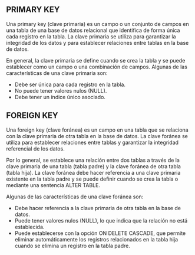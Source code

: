 ## PRIMARY KEY
Una primary key (clave primaria) es un campo o un conjunto de campos en una tabla de una base de datos relacional que identifica de forma única cada registro en la tabla. La clave primaria se utiliza para garantizar la integridad de los datos y para establecer relaciones entre tablas en la base de datos.

En general, la clave primaria se define cuando se crea la tabla y se puede establecer como un campo o una combinación de campos. Algunas de las características de una clave primaria son:

- Debe ser única para cada registro en la tabla.
- No puede tener valores nulos (NULL).
- Debe tener un índice único asociado.

## FOREIGN KEY

Una foreign key (clave foránea) es un campo en una tabla que se relaciona con la clave primaria de otra tabla en la base de datos. La clave foránea se utiliza para establecer relaciones entre tablas y garantizar la integridad referencial de los datos.

Por lo general, se establece una relación entre dos tablas a través de la clave primaria de una tabla (tabla padre) y la clave foránea de otra tabla (tabla hija). La clave foránea debe hacer referencia a una clave primaria existente en la tabla padre y se puede definir cuando se crea la tabla o mediante una sentencia ALTER TABLE.

Algunas de las características de una clave foránea son:

- Debe hacer referencia a la clave primaria de otra tabla en la base de datos.
- Puede tener valores nulos (NULL), lo que indica que la relación no está establecida.
- Puede establecerse con la opción ON DELETE CASCADE, que permite eliminar automáticamente los registros relacionados en la tabla hija cuando se elimina un registro en la tabla padre.




